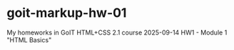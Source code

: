 # goit-markup-hw-01

My homeworks in GoIT HTML+CSS 2.1 course
2025-09-14 HW1 - Module 1 "HTML Basics"
